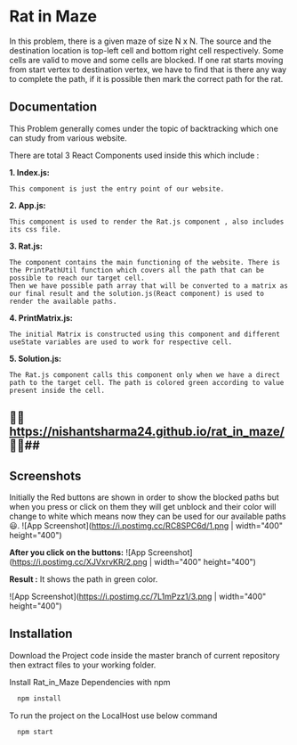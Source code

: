 
# Rat in Maze

In this problem, there is a given maze of size N x N. 
The source and the destination location is top-left cell and bottom right cell respectively.
Some cells are valid to move and some cells are blocked. If one rat starts moving from start vertex to destination vertex, we have to find that is there any way to complete the path, if it is possible then mark the correct path for the rat.



## Documentation

This Problem generally comes under the topic of backtracking which one can study from various website.
  
  
  There are total 3 React Components used inside this which include :  
    
  **1. Index.js:**  
   ```
  This component is just the entry point of our website.
   ```
   **2. App.js:**  
   ```
  This component is used to render the Rat.js component , also includes its css file.

   ```  
  **3. Rat.js:**  
   ```
   The component contains the main functioning of the website. There is the PrintPathUtil function which covers all the path that can be possible to reach our target cell.
   Then we have possible path array that will be converted to a matrix as our final result and the solution.js(React component) is used to render the available paths.
  
   ```
   **4. PrintMatrix.js:**  
   ```
   The initial Matrix is constructed using this component and different useState variables are used to work for respective cell. 
  
   ```
   **5. Solution.js:**  
   ```
   The Rat.js component calls this component only when we have a direct path to the target cell. The path is colored green according to value present inside the cell. 
  
   ```
    
   ## 💫💫https://nishantsharma24.github.io/rat_in_maze/ 💫💫##

## Screenshots

Initially the Red buttons are shown in order to show the blocked paths but when you press or click on them 
they will get unblock and their color will change to white which means now they can be used for our available paths 😃. 
![App Screenshot](https://i.postimg.cc/RC8SPC6d/1.png | width="400" height="400")

**After you click on the buttons:**
![App Screenshot](https://i.postimg.cc/XJVxrvKR/2.png | width="400" height="400")

**Result :**
It shows the path in green color.  

![App Screenshot](https://i.postimg.cc/7L1mPzz1/3.png | width="400" height="400")


## Installation

Download the Project code inside the master branch of current repository then extract files to your working folder.
  

Install Rat_in_Maze Dependencies with npm

```bash
  npm install  
```
To run the project on the LocalHost use below command
```bash
  npm start
```
